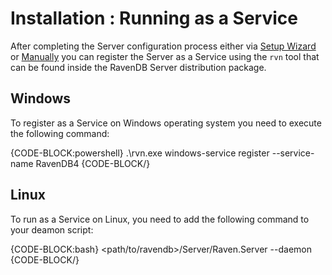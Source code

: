 # Installation : Running as a Service

After completing the Server configuration process either via [Setup Wizard]() or [Manually]() you can register the Server as a Service using the `rvn` tool that can be found inside the RavenDB Server distribution package.

## Windows

To register as a Service on Windows operating system you need to execute the following command:

{CODE-BLOCK:powershell}
.\rvn.exe windows-service register --service-name RavenDB4
{CODE-BLOCK/}

## Linux

To run as a Service on Linux, you need to add the following command to your deamon script:

{CODE-BLOCK:bash}
<path/to/ravendb>/Server/Raven.Server --daemon
{CODE-BLOCK/}
